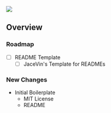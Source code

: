 <img src="https://img.shields.io/badge/License-MIT-orange">

<br>

## Overview

### Roadmap
- [ ] README Template
    - [ ] JaceVin&apos;s Template for READMEs

### New Changes
+ Initial Boilerplate
    + MIT License
    + README


